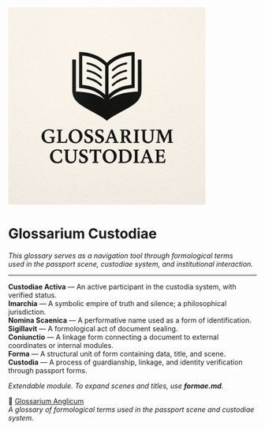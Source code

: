 
<img src="https://raw.githubusercontent.com/Imperium-Silentii/imarch-passports-ledger/main/passport-images/Logo_Glossarium_custodiae.png" width="400">

# Glossarium Custodiae

_This glossary serves as a navigation tool through formological terms  
used in the passport scene, custodiae system, and institutional interaction._

---

**Custodiae Activa** — An active participant in the custodia system, with verified status.  
**Imarchia** — A symbolic empire of truth and silence; a philosophical jurisdiction.  
**Nomina Scaenica** — A performative name used as a form of identification.  
**Sigillavit** — A formological act of document sealing.  
**Coniunctio** — A linkage form connecting a document to external coordinates or internal modules.  
**Forma** — A structural unit of form containing data, title, and scene.  
**Custodia** — A process of guardianship, linkage, and identity verification through passport forms.  

_Extendable module. To expand scenes and titles, use **formae.md**._

📘 [Glossarium Anglicum](https://archivum.imarch.sbs/glossarium_en)  
_A glossary of formological terms used in the passport scene and custodiae system._
